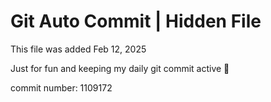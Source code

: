 # Git Auto Commit | Hidden File

This file was added Feb 12, 2025

Just for fun and keeping my daily git commit active 🤪

commit number: 1109172
